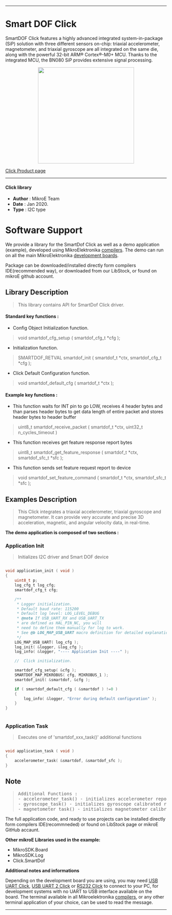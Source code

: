 
---
# Smart DOF Click

SmartDOF Click features a highly advanced integrated system-in-package (SiP) solution with three different sensors on-chip: triaxial accelerometer, magnetometer, and triaxial gyroscope are all integrated on the same die, along with the powerful 32-bit ARM® Cortex®-M0+ MCU. Thanks to the integrated MCU, the BN080 SiP provides extensive signal processing.

<p align="center">
  <img src="https://download.mikroe.com/images/click_for_ide/smartdof_click.png" height=300px>
</p>


[Click Product page](https://www.mikroe.com/smart-dof-click)

---


#### Click library 

- **Author**        : MikroE Team
- **Date**          : Jan 2020.
- **Type**          : I2C type


# Software Support

We provide a library for the SmartDof Click 
as well as a demo application (example), developed using MikroElektronika 
[compilers](https://shop.mikroe.com/compilers). 
The demo can run on all the main MikroElektronika [development boards](https://shop.mikroe.com/development-boards).

Package can be downloaded/installed directly form compilers IDE(recommended way), or downloaded from our LibStock, or found on mikroE github account. 

## Library Description

> This library contains API for SmartDof Click driver.

#### Standard key functions :

- Config Object Initialization function.
> void smartdof_cfg_setup ( smartdof_cfg_t *cfg ); 
 
- Initialization function.
> SMARTDOF_RETVAL smartdof_init ( smartdof_t *ctx, smartdof_cfg_t *cfg );

- Click Default Configuration function.
> void smartdof_default_cfg ( smartdof_t *ctx );


#### Example key functions :

- This function waits for INT pin to go LOW, receives 4 header bytes and than parses header bytes to get data length of entire packet and stores header bytes to header buffer
> uint8_t smartdof_receive_packet ( smartdof_t *ctx, uint32_t n_cycles_timeout )
 
- This function receives get feature response report bytes
> uint8_t smartdof_get_feature_response ( smartdof_t *ctx, smartdof_sfc_t *sfc );

- This function sends set feature request report to device
> void smartdof_set_feature_command ( smartdof_t *ctx, smartdof_sfc_t *sfc );

## Examples Description

> This Click integrates a triaxial accelerometer, triaxial gyroscope and magnetometer.
> It can provide very accurate and precise 3D acceleration, magnetic, and angular velocity data, in real-time. 

**The demo application is composed of two sections :**

### Application Init 

> Initializes I2C driver and Smart DOF device 

```c

void application_init ( void )
{
    uint8_t p;
    log_cfg_t log_cfg;
    smartdof_cfg_t cfg;

    /** 
     * Logger initialization.
     * Default baud rate: 115200
     * Default log level: LOG_LEVEL_DEBUG
     * @note If USB_UART_RX and USB_UART_TX 
     * are defined as HAL_PIN_NC, you will 
     * need to define them manually for log to work. 
     * See @b LOG_MAP_USB_UART macro definition for detailed explanation.
     */
    LOG_MAP_USB_UART( log_cfg );
    log_init( &logger, &log_cfg );
    log_info( &logger, "---- Application Init ----" );

    //  Click initialization.

    smartdof_cfg_setup( &cfg );
    SMARTDOF_MAP_MIKROBUS( cfg, MIKROBUS_1 );
    smartdof_init( &smartdof, &cfg );

    if ( smartdof_default_cfg ( &smartdof ) !=0 )
    {
        log_info( &logger, "Error during default configuration" );
    }
}
  
```

### Application Task

> Executes one of 'smartdof_xxx_task()' additional functions 

```c

void application_task ( void )
{
    accelerometer_task( &smartdof, &smartdof_sfc );
}  

```

## Note

> <pre>
> Additional Functions :
> - accelerometer_task() - initializes accelerometer reports in 100000 micro second intervals, receives, parses and logs report data
> - gyroscope_task() - initializes gyroscope calibrated reports in 100000 micro second intervals, receives, parses and logs report data
> - magnetometer_task() - initializes magnetometer calibrated reports in 100000 micro second intervals, receives, parses and logs report data
> </pre> 

The full application code, and ready to use projects can be  installed directly form compilers IDE(recommneded) or found on LibStock page or mikroE GitHub accaunt.

**Other mikroE Libraries used in the example:** 

- MikroSDK.Board
- MikroSDK.Log
- Click.SmartDof

**Additional notes and informations**

Depending on the development board you are using, you may need 
[USB UART Click](https://shop.mikroe.com/usb-uart-click), 
[USB UART 2 Click](https://shop.mikroe.com/usb-uart-2-click) or 
[RS232 Click](https://shop.mikroe.com/rs232-click) to connect to your PC, for 
development systems with no UART to USB interface available on the board. The 
terminal available in all Mikroelektronika 
[compilers](https://shop.mikroe.com/compilers), or any other terminal application 
of your choice, can be used to read the message.



---
